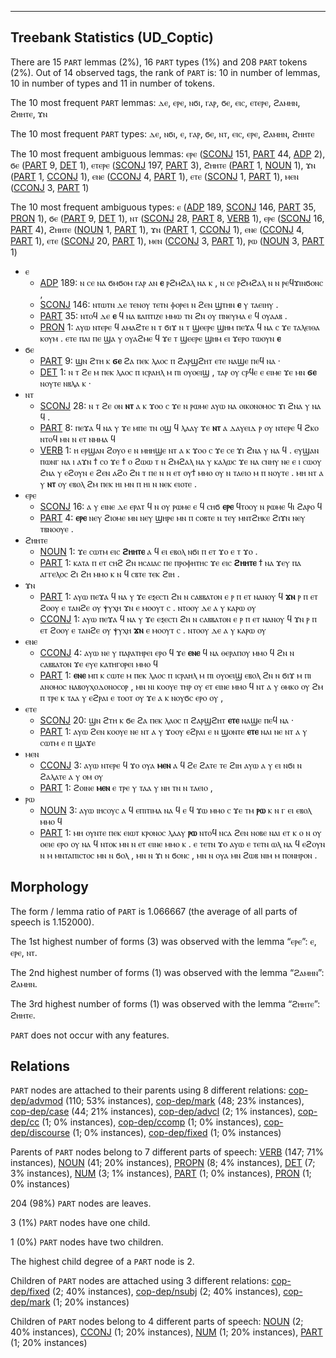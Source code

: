 

--------------------------------------------------------------------------------

## Treebank Statistics (UD_Coptic)

There are 15 `PART` lemmas (2%), 16 `PART` types (1%) and 208 `PART` tokens (2%).
Out of 14 observed tags, the rank of `PART` is: 10 in number of lemmas, 10 in number of types and 11 in number of tokens.

The 10 most frequent `PART` lemmas: ⲇⲉ, ⲉⲣⲉ, ⲛϭⲓ, ⲅⲁⲣ, ϭⲉ, ⲉⲓⲥ, ⲉⲧⲉⲣⲉ, ϩⲁⲙⲏⲛ, ϩⲏⲏⲧⲉ, ϫⲛ

The 10 most frequent `PART` types:  ⲇⲉ, ⲛϭⲓ, ⲉ, ⲅⲁⲣ, ϭⲉ, ⲛⲧ, ⲉⲓⲥ, ⲉⲣⲉ, ϩⲁⲙⲏⲛ, ϩⲏⲏⲧⲉ

The 10 most frequent ambiguous lemmas: ⲉⲣⲉ ([SCONJ]() 151, [PART]() 44, [ADP]() 2), ϭⲉ ([PART]() 9, [DET]() 1), ⲉⲧⲉⲣⲉ ([SCONJ]() 197, [PART]() 3), ϩⲏⲏⲧⲉ ([PART]() 1, [NOUN]() 1), ϫⲛ ([PART]() 1, [CCONJ]() 1), ⲉⲛⲉ ([CCONJ]() 4, [PART]() 1), ⲉⲧⲉ ([SCONJ]() 1, [PART]() 1), ⲙⲉⲛ ([CCONJ]() 3, [PART]() 1)

The 10 most frequent ambiguous types:  ⲉ ([ADP]() 189, [SCONJ]() 146, [PART]() 35, [PRON]() 1), ϭⲉ ([PART]() 9, [DET]() 1), ⲛⲧ ([SCONJ]() 28, [PART]() 8, [VERB]() 1), ⲉⲣⲉ ([SCONJ]() 16, [PART]() 4), ϩⲏⲏⲧⲉ ([NOUN]() 1, [PART]() 1), ϫⲛ ([PART]() 1, [CCONJ]() 1), ⲉⲛⲉ ([CCONJ]() 4, [PART]() 1), ⲉⲧⲉ ([SCONJ]() 20, [PART]() 1), ⲙⲉⲛ ([CCONJ]() 3, [PART]() 1), ⲣⲱ ([NOUN]() 3, [PART]() 1)


* ⲉ
  * [ADP]() 189: ⲛ ⲥⲉ ⲛⲁ ϭⲙϭⲟⲙ ⲅⲁⲣ ⲁⲛ <b>ⲉ</b> ⲣϩⲙϩⲁⲗ ⲛⲁ ⲕ , ⲛ ⲥⲉ ⲣϩⲙϩⲁⲗ ⲛ ⲛ ⲣⲉϥϫⲓⲛϭⲟⲛⲥ ,
  * [SCONJ]() 146: ⲛⲧⲱⲧⲛ ⲇⲉ ⲧⲉⲛⲟⲩ ⲧⲉⲧⲛ ⲫⲟⲣⲉⲓ ⲛ ϩⲉⲛ ϣⲧⲏⲛ <b>ⲉ</b> ⲩ ⲧⲁⲉⲓⲏⲩ .
  * [PART]() 35: ⲛⲧⲟϥ ⲇⲉ <b>ⲉ</b> ϥ ⲛⲁ ⲃⲁⲡⲧⲓⲍⲉ ⲙⲙⲱ ⲧⲛ ϩⲛ ⲟⲩ ⲡⲛⲉⲩⲙⲁ ⲉ ϥ ⲟⲩⲁⲁⲃ .
  * [PRON]() 1: ⲁⲩⲱ ⲛⲧⲉⲣⲉ ϥ ⲁⲙⲁϩⲧⲉ ⲛ ⲧ ϭⲓϫ ⲛ ⲧ ϣⲉⲉⲣⲉ ϣⲏⲙ ⲡⲉϫⲁ ϥ ⲛⲁ ⲥ ϫⲉ ⲧⲁⲗⲉⲓⲑⲁ ⲕⲟⲩⲙ . ⲉⲧⲉ ⲡⲁⲓ ⲡⲉ ϣⲁ ⲩ ⲟⲩⲁϩⲙⲉ ϥ ϫⲉ ⲧ ϣⲉⲉⲣⲉ ϣⲏⲙ ⲉⲓ ϫⲉⲣⲟ ⲧⲱⲟⲩⲛ <b>ⲉ</b>
* ϭⲉ
  * [PART]() 9: ϣⲛ ϩⲧⲏ ⲕ <b>ϭⲉ</b> ϩⲁ ⲡⲉⲕ ⲗⲁⲟⲥ ⲡ ϩⲁⲣϣϩⲏⲧ ⲉⲧⲉ ⲛⲁϣⲉ ⲡⲉϥ ⲛⲁ ·
  * [DET]() 1: ⲛ ⲧ ϩⲉ ⲙ ⲡⲉⲕ ⲗⲁⲟⲥ ⲡ ⲓⲥⲣⲁⲏⲗ ⲙ ⲡⲓ ⲟⲩⲟⲉⲓϣ , ⲧⲁⲣ ⲟⲩ ⲥⲣϥⲉ ⲉ ⲉⲓⲙⲉ ϫⲉ ⲙⲛ <b>ϭⲉ</b> ⲛⲟⲩⲧⲉ ⲛⲃⲗⲁ ⲕ ·
* ⲛⲧ
  * [SCONJ]() 28: ⲛ ⲧ ϩⲉ ⲟⲛ <b>ⲛⲧ</b> ⲁ ⲕ ϫⲟⲟ ⲥ ϫⲉ ⲛ ⲣⲱⲙⲉ ⲁⲩⲱ ⲛⲁ ⲟⲓⲕⲟⲛⲟⲙⲟⲥ ϫⲓ ϩⲛⲁ ⲩ ⲛⲁ ϥ .
  * [PART]() 8: ⲡⲉϫⲁ ϥ ⲛⲁ ⲩ ϫⲉ ⲙⲡⲉ ⲧⲛ ⲟϣ ϥ ⲗⲁⲁⲩ ϫⲉ <b>ⲛⲧ</b> ⲁ ⲇⲁⲩⲉⲓⲇ ⲣ ⲟⲩ ⲛⲧⲉⲣⲉ ϥ ϩⲕⲟ ⲛⲧⲟϥ ⲙⲛ ⲛ ⲉⲧ ⲛⲙⲙⲁ ϥ
  * [VERB]() 1: ⲏ ⲉⲣϣⲁⲛ ϩⲟⲩⲟ ⲉ ⲛ ⲙⲏⲏϣⲉ ⲛⲧ ⲁ ⲕ ϫⲟⲟ ⲥ ϫⲉ ⲥⲉ ϫⲓ ϩⲛⲁ ⲩ ⲛⲁ ϥ . ⲉⲩϣⲁⲛ ⲡⲱⲛⲅ ⲛⲁ ⲓ ⲁϫⲛ ϯ ⲥⲟ ϫⲉ ϯ ⲟ ϩⲱⲱ ⲧ ⲛ ϩⲙϩⲁⲗ ⲛⲁ ⲩ ⲕⲁⲗⲱⲥ ϫⲉ ⲛⲁ ⲥⲛⲏⲩ ⲛⲉ ⲉ ⲓ ⲥⲱⲟⲩ ϩⲛⲁ ⲩ ⲉϩⲟⲩⲛ ⲉ ϩⲉⲛ ⲁϩⲟ ϩⲛ ⲧ ⲡⲉ ⲛ ⲛ ⲉⲧ ⲟⲩϯ ⲙⲙⲟ ⲟⲩ ⲛ ⲧⲁⲉⲓⲟ ⲙ ⲡ ⲛⲟⲩⲧⲉ . ⲙⲏ ⲛⲧ ⲁ ⲩ <b>ⲛⲧ</b> ⲟⲩ ⲉⲃⲟⲗ ϩⲙ ⲡⲉⲕ ⲏⲓ ⲙⲛ ⲡ ⲏⲓ ⲛ ⲛⲉⲕ ⲉⲓⲟⲧⲉ .
* ⲉⲣⲉ
  * [SCONJ]() 16: ⲁ ⲩ ⲉⲓⲛⲉ ⲇⲉ ⲉⲣⲁⲧ ϥ ⲛ ⲟⲩ ⲣⲱⲙⲉ ⲉ ϥ ⲥⲏϭ <b>ⲉⲣⲉ</b> ϥⲧⲟⲟⲩ ⲛ ⲣⲱⲙⲉ ϥⲓ ϩⲁⲣⲟ ϥ
  * [PART]() 4: <b>ⲉⲣⲉ</b> ⲛⲉⲩ ϩⲓⲟⲙⲉ ⲙⲛ ⲛⲉⲩ ϣⲏⲣⲉ ⲙⲛ ⲡ ⲥⲟⲃⲧⲉ ⲛ ⲧⲉⲩ ⲙⲛⲧϩⲏⲕⲉ ϩⲓϫⲛ ⲛⲉⲩ ⲧⲃⲛⲟⲟⲩⲉ .
* ϩⲏⲏⲧⲉ
  * [NOUN]() 1: ϫⲉ ⲥⲱⲧⲙ ⲉⲓⲥ <b>ϩⲏⲏⲧⲉ</b> ⲁ ϥ ⲉⲓ ⲉⲃⲟⲗ ⲛϭⲓ ⲡ ⲉⲧ ϫⲟ ⲉ ⲧ ϫⲟ .
  * [PART]() 1: ⲕⲁⲧⲁ ⲡ ⲉⲧ ⲥⲏϩ ϩⲛ ⲏⲥⲁⲓⲁⲥ ⲡⲉ ⲡⲣⲟⲫⲏⲧⲏⲥ ϫⲉ ⲉⲓⲥ <b>ϩⲏⲏⲧⲉ</b> ϯ ⲛⲁ ϫⲉⲩ ⲡⲁ ⲁⲅⲅⲉⲗⲟⲥ ϩⲓ ϩⲏ ⲙⲙⲟ ⲕ ⲛ ϥ ⲥⲃⲧⲉ ⲧⲉⲕ ϩⲓⲏ .
* ϫⲛ
  * [PART]() 1: ⲁⲩⲱ ⲡⲉϫⲁ ϥ ⲛⲁ ⲩ ϫⲉ ⲉⲝⲉⲥⲧⲓ ϩⲛ ⲛ ⲥⲁⲃⲃⲁⲧⲟⲛ ⲉ ⲣ ⲡ ⲉⲧ ⲛⲁⲛⲟⲩ ϥ <b>ϫⲛ</b> ⲣ ⲡ ⲉⲧ ϩⲟⲟⲩ ⲉ ⲧⲁⲛϩⲉ ⲟⲩ ⲯⲩⲭⲏ ϫⲛ ⲉ ⲙⲟⲟⲩⲧ ⲥ . ⲛⲧⲟⲟⲩ ⲇⲉ ⲁ ⲩ ⲕⲁⲣⲱ ⲟⲩ
  * [CCONJ]() 1: ⲁⲩⲱ ⲡⲉϫⲁ ϥ ⲛⲁ ⲩ ϫⲉ ⲉⲝⲉⲥⲧⲓ ϩⲛ ⲛ ⲥⲁⲃⲃⲁⲧⲟⲛ ⲉ ⲣ ⲡ ⲉⲧ ⲛⲁⲛⲟⲩ ϥ ϫⲛ ⲣ ⲡ ⲉⲧ ϩⲟⲟⲩ ⲉ ⲧⲁⲛϩⲉ ⲟⲩ ⲯⲩⲭⲏ <b>ϫⲛ</b> ⲉ ⲙⲟⲟⲩⲧ ⲥ . ⲛⲧⲟⲟⲩ ⲇⲉ ⲁ ⲩ ⲕⲁⲣⲱ ⲟⲩ
* ⲉⲛⲉ
  * [CCONJ]() 4: ⲁⲩⲱ ⲛⲉ ⲩ ⲡⲁⲣⲁⲧⲏⲣⲉⲓ ⲉⲣⲟ ϥ ϫⲉ <b>ⲉⲛⲉ</b> ϥ ⲛⲁ ⲑⲉⲣⲁⲡⲟⲩ ⲙⲙⲟ ϥ ϩⲛ ⲛ ⲥⲁⲃⲃⲁⲧⲟⲛ ϫⲉ ⲉⲩⲉ ⲕⲁⲧⲏⲅⲟⲣⲉⲓ ⲙⲙⲟ ϥ
  * [PART]() 1: <b>ⲉⲛⲉ</b> ⲙⲡ ⲕ ⲥⲱⲧⲉ ⲙ ⲡⲉⲕ ⲗⲁⲟⲥ ⲡ ⲓⲥⲣⲁⲏⲗ ⲙ ⲡⲓ ⲟⲩⲟⲉⲓϣ ⲉⲃⲟⲗ ϩⲛ ⲛ ϭⲓϫ ⲙ ⲡⲓ ⲁⲛⲟⲙⲟⲥ ⲛⲁⲃⲟⲩⲭⲟⲇⲟⲛⲟⲥⲟⲣ , ⲙⲛ ⲛⲓ ⲕⲟⲟⲩⲉ ⲧⲏⲣ ⲟⲩ ⲉⲧ ⲉⲓⲛⲉ ⲙⲙⲟ ϥ ⲛⲧ ⲁ ⲩ ⲑⲙⲕⲟ ⲟⲩ ϩⲙ ⲡ ⲧⲣⲉ ⲕ ⲧⲁⲁ ⲩ ⲉϩⲣⲁⲓ ⲉ ⲧⲟⲟⲧ ⲟⲩ ϫⲉ ⲁ ⲕ ⲛⲟⲩϭⲥ ⲉⲣⲟ ⲟⲩ ,
* ⲉⲧⲉ
  * [SCONJ]() 20: ϣⲛ ϩⲧⲏ ⲕ ϭⲉ ϩⲁ ⲡⲉⲕ ⲗⲁⲟⲥ ⲡ ϩⲁⲣϣϩⲏⲧ <b>ⲉⲧⲉ</b> ⲛⲁϣⲉ ⲡⲉϥ ⲛⲁ ·
  * [PART]() 1: ⲁⲩⲱ ϩⲉⲛ ⲕⲟⲟⲩⲉ ⲛⲉ ⲛⲧ ⲁ ⲩ ϫⲟⲟⲩ ⲉϩⲣⲁⲓ ⲉ ⲛ ϣⲟⲛⲧⲉ <b>ⲉⲧⲉ</b> ⲛⲁⲓ ⲛⲉ ⲛⲧ ⲁ ⲩ ⲥⲱⲧⲙ ⲉ ⲡ ϣⲁϫⲉ
* ⲙⲉⲛ
  * [CCONJ]() 3: ⲁⲩⲱ ⲛⲧⲉⲣⲉ ϥ ϫⲟ ⲟⲩⲁ <b>ⲙⲉⲛ</b> ⲁ ϥ ϩⲉ ϩⲁⲧⲉ ⲧⲉ ϩⲓⲏ ⲁⲩⲱ ⲁ ⲩ ⲉⲓ ⲛϭⲓ ⲛ ϩⲁⲗⲁⲧⲉ ⲁ ⲩ ⲟⲙ ⲟⲩ
  * [PART]() 1: ϩⲟⲓⲛⲉ <b>ⲙⲉⲛ</b> ⲉ ⲧⲣⲉ ⲩ ⲧⲁⲁ ⲩ ⲛⲏ ⲧⲛ ⲛ ⲧⲁⲉⲓⲟ ,
* ⲣⲱ
  * [NOUN]() 3: ⲁⲩⲱ ⲓⲏⲥⲟⲩⲥ ⲁ ϥ ⲉⲡⲓⲧⲓⲙⲁ ⲛⲁ ϥ ⲉ ϥ ϫⲱ ⲙⲙⲟ ⲥ ϫⲉ ⲧⲙ <b>ⲣⲱ</b> ⲕ ⲛ ⲅ ⲉⲓ ⲉⲃⲟⲗ ⲙⲙⲟ ϥ
  * [PART]() 1: ⲙⲏ ⲟⲩⲛⲧⲉ ⲡⲉⲕ ⲉⲓⲱⲧ ⲕⲣⲟⲛⲟⲥ ⲗⲁⲁⲩ <b>ⲣⲱ</b> ⲛⲧⲟϥ ⲛⲥⲁ ϩⲉⲛ ⲛⲟⲃⲉ ⲛⲁⲓ ⲉⲧ ⲕ ⲟ ⲛ ⲟⲩ ⲟⲉⲓⲉ ⲉⲣⲟ ⲟⲩ ⲛⲁ ϥ ⲛⲧⲟⲕ ⲙⲛ ⲛ ⲉⲧ ⲉⲓⲛⲉ ⲙⲙⲟ ⲕ . ⲉ ⲧⲉⲧⲛ ϫⲟ ⲁⲩⲱ ⲉ ⲧⲉⲧⲛ ⲱⲗ ⲛⲁ ϥ ⲉϩⲟⲩⲛ ⲛ ⲙ ⲙⲛⲧⲁⲡⲓⲥⲧⲟⲥ ⲙⲛ ⲛ ϭⲟⲗ , ⲙⲛ ⲛ ϫⲓ ⲛ ϭⲟⲛⲥ , ⲙⲛ ⲛ ⲟⲩⲁ ⲙⲛ ϩⲱⲃ ⲛⲓⲙ ⲙ ⲡⲟⲛⲏⲣⲟⲛ .

## Morphology

The form / lemma ratio of `PART` is 1.066667 (the average of all parts of speech is 1.152000).

The 1st highest number of forms (3) was observed with the lemma “ⲉⲣⲉ”: ⲉ, ⲉⲣⲉ, ⲛⲧ.

The 2nd highest number of forms (1) was observed with the lemma “ϩⲁⲙⲏⲛ”: ϩⲁⲙⲏⲛ.

The 3rd highest number of forms (1) was observed with the lemma “ϩⲏⲏⲧⲉ”: ϩⲏⲏⲧⲉ.

`PART` does not occur with any features.


## Relations

`PART` nodes are attached to their parents using 8 different relations: [cop-dep/advmod]() (110; 53% instances), [cop-dep/mark]() (48; 23% instances), [cop-dep/case]() (44; 21% instances), [cop-dep/advcl]() (2; 1% instances), [cop-dep/cc]() (1; 0% instances), [cop-dep/ccomp]() (1; 0% instances), [cop-dep/discourse]() (1; 0% instances), [cop-dep/fixed]() (1; 0% instances)

Parents of `PART` nodes belong to 7 different parts of speech: [VERB]() (147; 71% instances), [NOUN]() (41; 20% instances), [PROPN]() (8; 4% instances), [DET]() (7; 3% instances), [NUM]() (3; 1% instances), [PART]() (1; 0% instances), [PRON]() (1; 0% instances)

204 (98%) `PART` nodes are leaves.

3 (1%) `PART` nodes have one child.

1 (0%) `PART` nodes have two children.

The highest child degree of a `PART` node is 2.

Children of `PART` nodes are attached using 3 different relations: [cop-dep/fixed]() (2; 40% instances), [cop-dep/nsubj]() (2; 40% instances), [cop-dep/mark]() (1; 20% instances)

Children of `PART` nodes belong to 4 different parts of speech: [NOUN]() (2; 40% instances), [CCONJ]() (1; 20% instances), [NUM]() (1; 20% instances), [PART]() (1; 20% instances)

